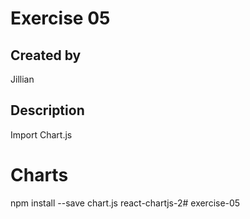 # Exercise 05
## Created by
Jillian
## Description
Import Chart.js 

# Charts

npm install --save chart.js react-chartjs-2# exercise-05
